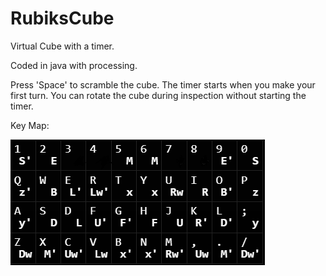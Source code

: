 # RubiksCube

Virtual Cube with a timer. 

Coded in java with processing.

Press 'Space' to scramble the cube. The timer starts when you make your first turn. 
You can rotate the cube during inspection without starting the timer.

Key Map:


![Alt text](image.png)